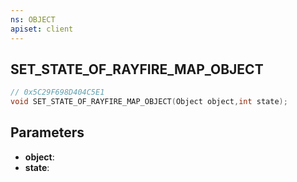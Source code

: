 ```yaml
---
ns: OBJECT
apiset: client
---
```

## SET_STATE_OF_RAYFIRE_MAP_OBJECT

```c
// 0x5C29F698D404C5E1
void SET_STATE_OF_RAYFIRE_MAP_OBJECT(Object object,int state);
```


## Parameters
* **object**:
* **state**:



